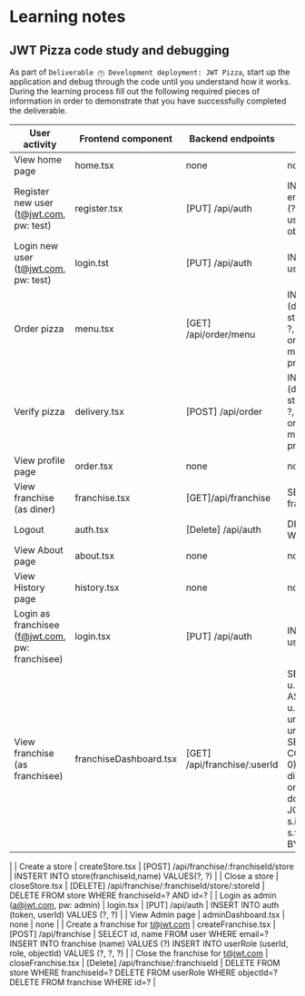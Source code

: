 # Learning notes

## JWT Pizza code study and debugging

As part of `Deliverable ⓵ Development deployment: JWT Pizza`, start up the application and debug through the code until you understand how it works. During the learning process fill out the following required pieces of information in order to demonstrate that you have successfully completed the deliverable.

| User activity                                       | Frontend component     | Backend endpoints            | Database SQL                                                                                                                                                                                                                                                                                                                               |
| --------------------------------------------------- | ---------------------- | ---------------------------- | ------------------------------------------------------------------------------------------------------------------------------------------------------------------------------------------------------------------------------------------------------------------------------------------------------------------------------------------ |
| View home page                                      | home.tsx               | none                         | none                                                                                                                                                                                                                                                                                                                                       |
| Register new user<br/>(t@jwt.com, pw: test)         | register.tsx           | [PUT] /api/auth              | INSERT INTO user (name, email, password) VALUES (?, ?, ?) INSERT INTO userRole (userId, role, objectId) VALUES (?, ?, ?)                                                                                                                                                                                                                   |
| Login new user<br/>(t@jwt.com, pw: test)            | login.tst              | [PUT] /api/auth              | INSERT INTO auth (token, userId) VALUES (?, ?)                                                                                                                                                                                                                                                                                             |
| Order pizza                                         | menu.tsx               | [GET] /api/order/menu        | INSERT INTO dinerOrder (dinerId, franchiseId, storeId, date) VALUES (?, ?, ?, now()) INSERT INTO orderItem (orderId, menuId, description, price) VALUES (?, ?, ?, ?)                                                                                                                                                                       |
| Verify pizza                                        | delivery.tsx           | [POST] /api/order            | INSERT INTO dinerOrder (dinerId, franchiseId, storeId, date) VALUES (?, ?, ?, now()) INSERT INTO orderItem (orderId, menuId, description, price) VALUES (?, ?, ?, ?)                                                                                                                                                                       |
| View profile page                                   | order.tsx              | none                         | none                                                                                                                                                                                                                                                                                                                                       |
| View franchise<br/>(as diner)                       | franchise.tsx          | [GET]/api/franchise          | SELECT id, name FROM franchise                                                                                                                                                                                                                                                                                                             |
| Logout                                              | auth.tsx               | [Delete] /api/auth           | DELETE FROM auth WHERE token=?                                                                                                                                                                                                                                                                                                             |
| View About page                                     | about.tsx              | none                         | none                                                                                                                                                                                                                                                                                                                                       |
| View History page                                   | history.tsx            | none                         | none                                                                                                                                                                                                                                                                                                                                       |
| Login as franchisee<br/>(f@jwt.com, pw: franchisee) | login.tsx              | [PUT] /api/auth              | INSERT INTO auth (token, userId) VALUES (?, ?)                                                                                                                                                                                                                                                                                             |
| View franchise<br/>(as franchisee)                  | franchiseDashboard.tsx | [GET] /api/franchise/:userId | SELECT u.id, u.name, u.email FROM userRole AS ur JOIN user AS u ON u.id=ur.userId WHERE ur.objectId=? AND ur.role='franchisee' SELECT s.id, s.name, COALESCE(SUM(oi.price), 0) AS totalRevenue FROM dinerOrder AS do JOIN orderItem AS oi ON do.id=oi.orderId RIGHT JOIN store AS s ON s.id=do.storeId WHERE s.franchiseId=? GROUP BY s.id |

|
| Create a store | createStore.tsx | [POST] /api/franchise/:franchiseId/store | INSTERT INTO store(franchiseId,name) VALUES(?, ?) |
| Close a store | closeStore.tsx | [DELETE] /api/franchise/:franchiseId/store/:storeId | DELETE FROM store WHERE franchiseId=? AND id=? |
| Login as admin<br/>(a@jwt.com, pw: admin) | login.tsx | [PUT] /api/auth | INSERT INTO auth (token, userId) VALUES (?, ?) |
| View Admin page | adminDashboard.tsx | none | none |
| Create a franchise for t@jwt.com | createFranchise.tsx | [POST] /api/franchise | SELECT id, name FROM user WHERE email=? INSERT INTO franchise (name) VALUES (?) INSERT INTO userRole (userId, role, objectId) VALUES (?, ?, ?) |
| Close the franchise for t@jwt.com | closeFranchise.tsx | [Delete] /api/franchise/:franchiseId | DELETE FROM store WHERE franchiseId=? DELETE FROM userRole WHERE objectId=? DELETE FROM franchise WHERE id=? |
